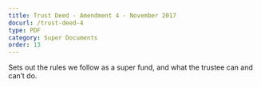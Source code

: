 ```yaml
---
title: Trust Deed - Amendment 4 - November 2017
docurl: /trust-deed-4
type: PDF
category: Super Documents
order: 13
---
```


Sets out the rules we follow as a super fund, and what the trustee can and can’t do.
